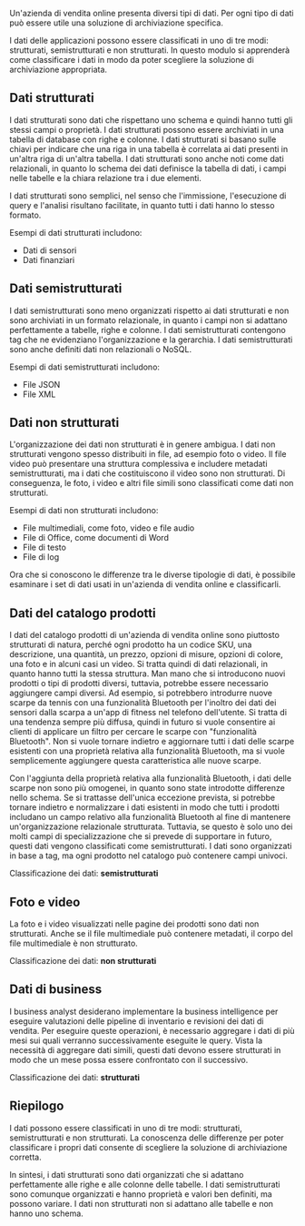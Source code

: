 Un'azienda di vendita online presenta diversi tipi di dati. Per ogni tipo di dati può essere utile una soluzione di archiviazione specifica. 

I dati delle applicazioni possono essere classificati in uno di tre modi: strutturati, semistrutturati e non strutturati. In questo modulo si apprenderà come classificare i dati in modo da poter scegliere la soluzione di archiviazione appropriata.

## <a name="structured-data"></a>Dati strutturati

I dati strutturati sono dati che rispettano uno schema e quindi hanno tutti gli stessi campi o proprietà. I dati strutturati possono essere archiviati in una tabella di database con righe e colonne. I dati strutturati si basano sulle chiavi per indicare che una riga in una tabella è correlata ai dati presenti in un'altra riga di un'altra tabella. I dati strutturati sono anche noti come dati relazionali, in quanto lo schema dei dati definisce la tabella di dati, i campi nelle tabelle e la chiara relazione tra i due elementi.

I dati strutturati sono semplici, nel senso che l'immissione, l'esecuzione di query e l'analisi risultano facilitate, in quanto tutti i dati hanno lo stesso formato.

Esempi di dati strutturati includono:

- Dati di sensori
- Dati finanziari

## <a name="semi-structured-data"></a>Dati semistrutturati

I dati semistrutturati sono meno organizzati rispetto ai dati strutturati e non sono archiviati in un formato relazionale, in quanto i campi non si adattano perfettamente a tabelle, righe e colonne. I dati semistrutturati contengono tag che ne evidenziano l'organizzazione e la gerarchia. I dati semistrutturati sono anche definiti dati non relazionali o NoSQL.

Esempi di dati semistrutturati includono:

- File JSON
- File XML

## <a name="unstructured-data"></a>Dati non strutturati

L'organizzazione dei dati non strutturati è in genere ambigua. I dati non strutturati vengono spesso distribuiti in file, ad esempio foto o video. Il file video può presentare una struttura complessiva e includere metadati semistrutturati, ma i dati che costituiscono il video sono non strutturati. Di conseguenza, le foto, i video e altri file simili sono classificati come dati non strutturati.

Esempi di dati non strutturati includono:

- File multimediali, come foto, video e file audio
- File di Office, come documenti di Word
- File di testo
- File di log

Ora che si conoscono le differenze tra le diverse tipologie di dati, è possibile esaminare i set di dati usati in un'azienda di vendita online e classificarli.

## <a name="product-catalog-data"></a>Dati del catalogo prodotti

I dati del catalogo prodotti di un'azienda di vendita online sono piuttosto strutturati di natura, perché ogni prodotto ha un codice SKU, una descrizione, una quantità, un prezzo, opzioni di misure, opzioni di colore, una foto e in alcuni casi un video. Si tratta quindi di dati relazionali, in quanto hanno tutti la stessa struttura. Man mano che si introducono nuovi prodotti o tipi di prodotti diversi, tuttavia, potrebbe essere necessario aggiungere campi diversi. Ad esempio, si potrebbero introdurre nuove scarpe da tennis con una funzionalità Bluetooth per l'inoltro dei dati dei sensori dalla scarpa a un'app di fitness nel telefono dell'utente. Si tratta di una tendenza sempre più diffusa, quindi in futuro si vuole consentire ai clienti di applicare un filtro per cercare le scarpe con "funzionalità Bluetooth". Non si vuole tornare indietro e aggiornare tutti i dati delle scarpe esistenti con una proprietà relativa alla funzionalità Bluetooth, ma si vuole semplicemente aggiungere questa caratteristica alle nuove scarpe.

Con l'aggiunta della proprietà relativa alla funzionalità Bluetooth, i dati delle scarpe non sono più omogenei, in quanto sono state introdotte differenze nello schema. Se si trattasse dell'unica eccezione prevista, si potrebbe tornare indietro e normalizzare i dati esistenti in modo che tutti i prodotti includano un campo relativo alla funzionalità Bluetooth al fine di mantenere un'organizzazione relazionale strutturata. Tuttavia, se questo è solo uno dei molti campi di specializzazione che si prevede di supportare in futuro, questi dati vengono classificati come semistrutturati. I dati sono organizzati in base a tag, ma ogni prodotto nel catalogo può contenere campi univoci.

Classificazione dei dati: **semistrutturati**

## <a name="photos-and-videos"></a>Foto e video

La foto e i video visualizzati nelle pagine dei prodotti sono dati non strutturati. Anche se il file multimediale può contenere metadati, il corpo del file multimediale è non strutturato.

Classificazione dei dati: **non strutturati**

## <a name="business-data"></a>Dati di business

I business analyst desiderano implementare la business intelligence per eseguire valutazioni delle pipeline di inventario e revisioni dei dati di vendita. Per eseguire queste operazioni, è necessario aggregare i dati di più mesi sui quali verranno successivamente eseguite le query. Vista la necessità di aggregare dati simili, questi dati devono essere strutturati in modo che un mese possa essere confrontato con il successivo.

Classificazione dei dati: **strutturati**

## <a name="summary"></a>Riepilogo

I dati possono essere classificati in uno di tre modi: strutturati, semistrutturati e non strutturati. La conoscenza delle differenze per poter classificare i propri dati consente di scegliere la soluzione di archiviazione corretta. 

In sintesi, i dati strutturati sono dati organizzati che si adattano perfettamente alle righe e alle colonne delle tabelle. I dati semistrutturati sono comunque organizzati e hanno proprietà e valori ben definiti, ma possono variare. I dati non strutturati non si adattano alle tabelle e non hanno uno schema.